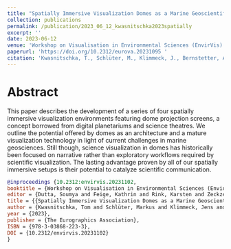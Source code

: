 ```yaml
---
title: "Spatially Immersive Visualization Domes as a Marine Geoscientific Research Tool"
collection: publications
permalink: /publication/2023_06_12_kwasnitschka2023spatially
excerpt: ''
date: 2023-06-12
venue: 'Workshop on Visualisation in Environmental Sciences (EnvirVis)'
paperurl: 'https://doi.org/10.2312/eurova.20231095 '
citation: 'Kwasnitschka, T., Schlüter, M., Klimmeck, J., Bernstetter, A., Gross, F., and Peters, I. (2023) "Spatially Immersive Visualization Domes as a Marine Geoscientific Research Tool"; Workshop on Visualisation in Environmental Sciences (EnvirVis)'
---
```


# Abstract

This paper describes the development of a series of four spatially immersive visualization environments featuring dome projection screens, a concept borrowed from digital planetariums and science theatres. We outline the potential offered by domes as an architecture and a mature visualization technology in light of current challenges in marine geosciences. Still though, science visualization in domes has historically been focused on narrative rather than exploratory workflows required by scientific visualization. The lasting advantage proven by all of our spatially immersive setups is their potential to catalyze scientific communication.

```bibtex
@inproceedings {10.2312:envirvis.20231102,
booktitle = {Workshop on Visualisation in Environmental Sciences (EnvirVis)},
editor = {Dutta, Soumya and Feige, Kathrin and Rink, Karsten and Zeckzer, Dirk},
title = {{Spatially Immersive Visualization Domes as a Marine Geoscientific Research Tool}},
author = {Kwasnitschka, Tom and Schlüter, Markus and Klimmeck, Jens and Bernstetter, Armin and Gross, Felix and Peters, Isabella},
year = {2023},
publisher = {The Eurographics Association},
ISBN = {978-3-03868-223-3},
DOI = {10.2312/envirvis.20231102}
}
```